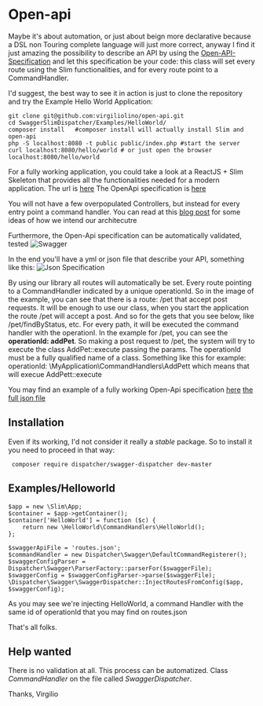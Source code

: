 # Open-api

Maybe it's about automation, or just about beign more declarative because a DSL non Touring complete language will just more correct, anyway I find it just amazing the possibility to describe an API by using the [Open-API-Specification](https://github.com/OAI/OpenAPI-Specification/blob/master/README.md) and let this specification be your code: this class will set every route using the Slim functionalities, and for every route point to a CommandHandler.

I'd suggest, the best way to see it in action is just to clone the repository and try the Example Hello World Application:
```
git clone git@github.com:virgiliolino/open-api.git
cd SwaggerSlimDispatcher/Examples/HelloWorld/
composer install   #composer install will actually install Slim and open-api
php -S localhost:8080 -t public public/index.php #start the server
curl localhost:8080/hello/world # or just open the browser localhost:8080/hello/world
```

For a fully working application, you could take a look at a ReactJS + Slim Skeleton that provides all the functionalities needed for a modern application.
The url is [here](https://github.com/incubactor/slim-react-skeleton/)
The OpenApi specification is [here](https://app.swaggerhub.com/apis/virgiliolino/slim-react-skeleton/1.0.0)

You will not have a few overpopulated Controllers, but instead for every entry point a command handler.
You can read at this [blog post](https://jenssegers.com/85/goodbye-controllers-hello-request-handlers?utm_campaign=Revue%20newsletter&utm_medium=Newsletter&utm_source=A%20Semana%20PHP) for some ideas of how we intend our architecutre 

Furthermore, the Open-Api specification can be automatically validated, tested
![Swagger](https://2434zd29misd3e4a4f1e73ki-wpengine.netdna-ssl.com/wp-content/uploads/2016/11/SwaggerHP_Design-.png)

In the end you'll have a yml or json file that describe your API, something like this:
![Json Specification](https://raw.githubusercontent.com/virgiliolino/SwaggerSlimDispatcher/master/swagger.png) 

By using our library all routes will automatically be set. Every route pointing to a CommandHandler indicated by a unique operationId.
So in the image of the example, you can see that there is a route:
/pet that accept post requests. It will be enough to use our class, when you start the application the route /pet will accept a post.
And so for the gets that you see below, like /pet/findByStatus, etc.
For every path, it will be executed the command handler with the operationI.
In the example for /pet, you can see the **operationId: addPet**. So making a post request to /pet, the system will try to execute the class AddPet::execute passing the params. The operationId must be a fully qualified name of a class. Something like this for example:
operationId: \MyApplication\CommandHandlers\AddPett
which means that will execue AddPett::execute

You may find an example of a fully working Open-Api specification [here](http://petstore.swagger.io/) [the full json file](http://petstore.swagger.io/v2/swagger.json)

## Installation

Even if its working, I'd not consider it really a *stable* package. So to install it you need to proceed in that way:
```
 composer require dispatcher/swagger-dispatcher dev-master
```

## Examples/Helloworld

```
$app = new \Slim\App;
$container = $app->getContainer();
$container['HelloWorld'] = function ($c) {
    return new \HelloWorld\CommandHandlers\HelloWorld();
};
       
$swaggerApiFile = 'routes.json';
$commandHandler = new Dispatcher\Swagger\DefaultCommandRegisterer();
$swaggerConfigParser = Dispatcher\Swagger\ParserFactory::parserFor($swaggerFile);
$swaggerConfig = $swaggerConfigParser->parse($swaggerFile);
\Dispatcher\Swagger\SwaggerDispatcher::InjectRoutesFromConfig($app, $swaggerConfig);
```

As you may see we're injecting HelloWorld, a command Handler with the same id of operationId that you may find on routes.json

That's all folks.



## Help wanted

There is no validation at all. This process can be automatized. Class *CommandHandler* on the file called *SwaggerDispatcher*.

Thanks,
Virgilio 
